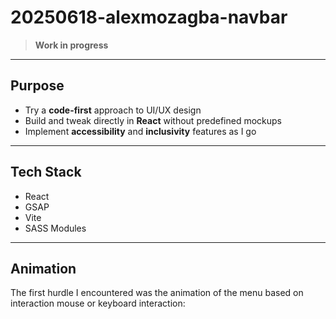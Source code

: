 # 20250618-alexmozagba-navbar

> **Work in progress** 

---

## Purpose

- Try a **code-first** approach to UI/UX design
- Build and tweak directly in **React** without predefined mockups
- Implement **accessibility** and **inclusivity** features as I go

---

## Tech Stack

- React
- GSAP
- Vite
- SASS Modules

---

## Animation

The first hurdle I encountered was the animation of the menu based on interaction mouse or keyboard interaction:
